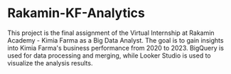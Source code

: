 # Rakamin-KF-Analytics
This project is the final assignment of the Virtual Internship at Rakamin Academy - Kimia Farma as a Big Data Analyst. The goal is to gain insights into Kimia Farma's business performance from 2020 to 2023. BigQuery is used for data processing and merging, while Looker Studio is used to visualize the analysis results.
